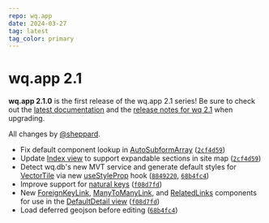 ```yaml
---
repo: wq.app
date: 2024-03-27
tag: latest
tag_color: primary
---
```


# wq.app 2.1

**wq.app 2.1.0** is the first release of the wq.app 2.1 series!  Be sure to check out the [latest documentation](../index.md) and the [release notes for wq 2.1](./wq-2.1.0.md) when upgrading.

All changes by [@sheppard](https://github.com/sheppard).

 * Fix default component lookup in [AutoSubformArray](../components/AutoSubformArray.md) ([`2cf4d59`](https://github.com/wq/wq.app/commit/2cf4d59))
 * Update [Index view](../views/Index.md) to support expandable sections in site map ([`2cf4d59`](https://github.com/wq/wq.app/commit/2cf4d59))
 * Detect wq.db's new MVT service and generate default styles for [VectorTile](../overlays/VectorTile.md) via new [useStyleProp](../hooks/useStyleProp.md) hook ([`8849220`](https://github.com/wq/wq.app/commit/8849220), [`68b4fc4`](https://github.com/wq/wq.app/commit/68b4fc4))
 * Improve support for [natural keys](https://github.com/wq/django-natural-keys) ([`f08d7fd`](https://github.com/wq/wq.app/commit/f08d7fd))
 * New [ForeignKeyLink](../components/ForeignKeyLink.md), [ManyToManyLink](../components/ManyToManyLink.md), and [RelatedLinks](../components/RelatedLinks.md) components for use in the [DefaultDetail view](../views/DefaultDetail.md) ([`f08d7fd`](https://github.com/wq/wq.app/commit/f08d7fd))
 * Load deferred geojson before editing ([`68b4fc4`](https://github.com/wq/wq.app/commit/68b4fc4))
